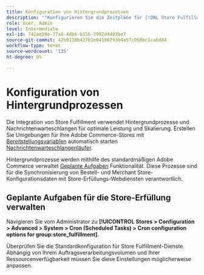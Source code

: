```yaml
---
title: Konfiguration von Hintergrundprozessen
description: '"Konfigurieren Sie die Zeitpläne für [!DNL Store Fulfillment] Hintergrundprozesse, die zur Synchronisierung von Daten mit den Erfüllungsdiensten verwendet werden."                   '
role: User, Admin
level: Intermediate
exl-id: 742ae59e-77a0-4db6-b156-2992d4403be7
source-git-commit: 42b0118b427b1e04186793b4a57c058bc1cabdd4
workflow-type: tm+mt
source-wordcount: '135'
ht-degree: 0%

---
```



# Konfiguration von Hintergrundprozessen

Die Integration von Store Fulfillment verwendet Hintergrundprozesse und Nachrichtenwarteschlangen für optimale Leistung und Skalierung. Erstellen Sie Umgebungen für Ihre Adobe Commerce-Stores mit [Bereitstellungsvariablen](https://devdocs.magento.com/cloud/env/variables-deploy.html#cron_consumers_runner) automatisch starten [Nachrichtenwarteschlangenläufer](https://devdocs.magento.com/guides/v2.4/config-guide/mq/rabbitmq-overview.html).

Hintergrundprozesse werden mithilfe des standardmäßigen Adobe Commerce verwaltet [Geplante Aufgaben](https://docs.magento.com/user-guide/system/cron.html) Funktionalität. Diese Prozesse sind für die Synchronisierung von Bestell- und Merchant Store-Konfigurationsdaten mit Store-Erfüllungs-Webdiensten verantwortlich.

## Geplante Aufgaben für die Store-Erfüllung verwalten

Navigieren Sie vom Administrator zu **[!UICONTROL Stores > Configuration > Advanced > System > Cron (Scheduled Tasks) > Cron configuration options for group:store_fulfillment]**.

Überprüfen Sie die Standardkonfiguration für Store Fulfillment-Dienste. Abhängig von Ihrem Auftragsverarbeitungsvolumen und Ihrer Ressourcenverfügbarkeit müssen Sie diese Einstellungen möglicherweise anpassen.
